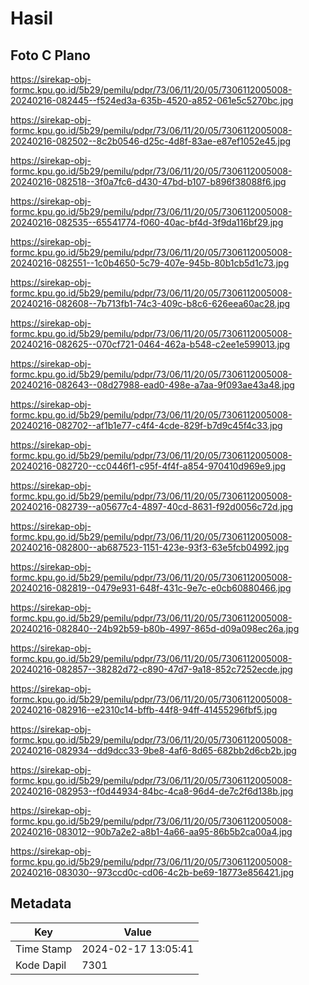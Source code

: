 # Hasil

## Foto C Plano

https://sirekap-obj-formc.kpu.go.id/5b29/pemilu/pdpr/73/06/11/20/05/7306112005008-20240216-082445--f524ed3a-635b-4520-a852-061e5c5270bc.jpg

https://sirekap-obj-formc.kpu.go.id/5b29/pemilu/pdpr/73/06/11/20/05/7306112005008-20240216-082502--8c2b0546-d25c-4d8f-83ae-e87ef1052e45.jpg

https://sirekap-obj-formc.kpu.go.id/5b29/pemilu/pdpr/73/06/11/20/05/7306112005008-20240216-082518--3f0a7fc6-d430-47bd-b107-b896f38088f6.jpg

https://sirekap-obj-formc.kpu.go.id/5b29/pemilu/pdpr/73/06/11/20/05/7306112005008-20240216-082535--65541774-f060-40ac-bf4d-3f9da116bf29.jpg

https://sirekap-obj-formc.kpu.go.id/5b29/pemilu/pdpr/73/06/11/20/05/7306112005008-20240216-082551--1c0b4650-5c79-407e-945b-80b1cb5d1c73.jpg

https://sirekap-obj-formc.kpu.go.id/5b29/pemilu/pdpr/73/06/11/20/05/7306112005008-20240216-082608--7b713fb1-74c3-409c-b8c6-626eea60ac28.jpg

https://sirekap-obj-formc.kpu.go.id/5b29/pemilu/pdpr/73/06/11/20/05/7306112005008-20240216-082625--070cf721-0464-462a-b548-c2ee1e599013.jpg

https://sirekap-obj-formc.kpu.go.id/5b29/pemilu/pdpr/73/06/11/20/05/7306112005008-20240216-082643--08d27988-ead0-498e-a7aa-9f093ae43a48.jpg

https://sirekap-obj-formc.kpu.go.id/5b29/pemilu/pdpr/73/06/11/20/05/7306112005008-20240216-082702--af1b1e77-c4f4-4cde-829f-b7d9c45f4c33.jpg

https://sirekap-obj-formc.kpu.go.id/5b29/pemilu/pdpr/73/06/11/20/05/7306112005008-20240216-082720--cc0446f1-c95f-4f4f-a854-970410d969e9.jpg

https://sirekap-obj-formc.kpu.go.id/5b29/pemilu/pdpr/73/06/11/20/05/7306112005008-20240216-082739--a05677c4-4897-40cd-8631-f92d0056c72d.jpg

https://sirekap-obj-formc.kpu.go.id/5b29/pemilu/pdpr/73/06/11/20/05/7306112005008-20240216-082800--ab687523-1151-423e-93f3-63e5fcb04992.jpg

https://sirekap-obj-formc.kpu.go.id/5b29/pemilu/pdpr/73/06/11/20/05/7306112005008-20240216-082819--0479e931-648f-431c-9e7c-e0cb60880466.jpg

https://sirekap-obj-formc.kpu.go.id/5b29/pemilu/pdpr/73/06/11/20/05/7306112005008-20240216-082840--24b92b59-b80b-4997-865d-d09a098ec26a.jpg

https://sirekap-obj-formc.kpu.go.id/5b29/pemilu/pdpr/73/06/11/20/05/7306112005008-20240216-082857--38282d72-c890-47d7-9a18-852c7252ecde.jpg

https://sirekap-obj-formc.kpu.go.id/5b29/pemilu/pdpr/73/06/11/20/05/7306112005008-20240216-082916--e2310c14-bffb-44f8-94ff-41455296fbf5.jpg

https://sirekap-obj-formc.kpu.go.id/5b29/pemilu/pdpr/73/06/11/20/05/7306112005008-20240216-082934--dd9dcc33-9be8-4af6-8d65-682bb2d6cb2b.jpg

https://sirekap-obj-formc.kpu.go.id/5b29/pemilu/pdpr/73/06/11/20/05/7306112005008-20240216-082953--f0d44934-84bc-4ca8-96d4-de7c2f6d138b.jpg

https://sirekap-obj-formc.kpu.go.id/5b29/pemilu/pdpr/73/06/11/20/05/7306112005008-20240216-083012--90b7a2e2-a8b1-4a66-aa95-86b5b2ca00a4.jpg

https://sirekap-obj-formc.kpu.go.id/5b29/pemilu/pdpr/73/06/11/20/05/7306112005008-20240216-083030--973ccd0c-cd06-4c2b-be69-18773e856421.jpg


## Metadata

| Key        | Value               |
| ---------- | ------------------- |
| Time Stamp | 2024-02-17 13:05:41 |
| Kode Dapil | 7301                |



